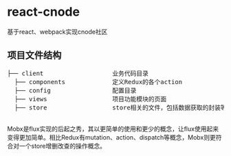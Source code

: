 # react-cnode
基于react、webpack实现cnode社区

## 项目文件结构
<pre>
├── client                   业务代码目录
  ├── components             定义Redux的各个action 
  ├── config                 配置目录
  ├── views                  项目功能模块的页面
  ├── store                  store相关的文件，包括数据获取的封装等。 

</pre>

Mobx是flux实现的后起之秀，其以更简单的使用和更少的概念，让flux使用起来变得更加简单。相比Redux有mutation、action、dispatch等概念，Mobx则更符合对一个store增删改查的操作概念。
